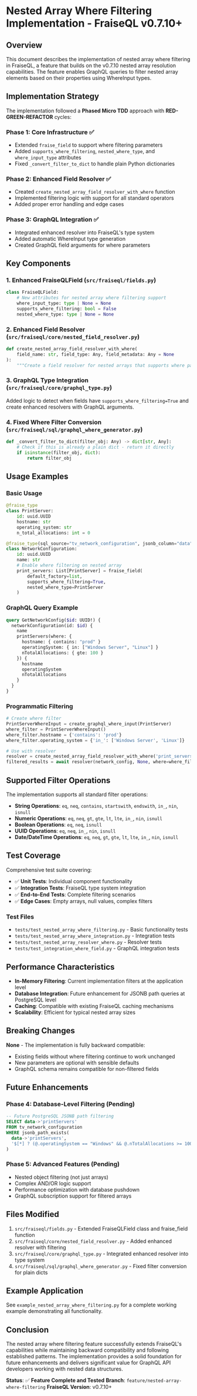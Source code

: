 # Nested Array Where Filtering Implementation - FraiseQL v0.7.10+

## Overview

This document describes the implementation of nested array where filtering in FraiseQL, a feature that builds on the v0.7.10 nested array resolution capabilities. The feature enables GraphQL queries to filter nested array elements based on their properties using WhereInput types.

## Implementation Strategy

The implementation followed a **Phased Micro TDD** approach with **RED-GREEN-REFACTOR** cycles:

### Phase 1: Core Infrastructure ✅
- Extended `fraise_field` to support where filtering parameters
- Added `supports_where_filtering`, `nested_where_type`, and `where_input_type` attributes
- Fixed `_convert_filter_to_dict` to handle plain Python dictionaries

### Phase 2: Enhanced Field Resolver ✅
- Created `create_nested_array_field_resolver_with_where` function
- Implemented filtering logic with support for all standard operators
- Added proper error handling and edge cases

### Phase 3: GraphQL Integration ✅
- Integrated enhanced resolver into FraiseQL's type system
- Added automatic WhereInput type generation
- Created GraphQL field arguments for where parameters

## Key Components

### 1. Enhanced FraiseQLField (`src/fraiseql/fields.py`)

```python
class FraiseQLField:
    # New attributes for nested array where filtering support
    where_input_type: type | None = None
    supports_where_filtering: bool = False
    nested_where_type: type | None = None
```

### 2. Enhanced Field Resolver (`src/fraiseql/core/nested_field_resolver.py`)

```python
def create_nested_array_field_resolver_with_where(
    field_name: str, field_type: Any, field_metadata: Any = None
):
    """Create a field resolver for nested arrays that supports where parameter filtering."""
```

### 3. GraphQL Type Integration (`src/fraiseql/core/graphql_type.py`)

Added logic to detect when fields have `supports_where_filtering=True` and create enhanced resolvers with GraphQL arguments.

### 4. Fixed Where Filter Conversion (`src/fraiseql/sql/graphql_where_generator.py`)

```python
def _convert_filter_to_dict(filter_obj: Any) -> dict[str, Any]:
    # Check if this is already a plain dict - return it directly
    if isinstance(filter_obj, dict):
        return filter_obj
```

## Usage Examples

### Basic Usage

```python
@fraise_type
class PrintServer:
    id: uuid.UUID
    hostname: str
    operating_system: str
    n_total_allocations: int = 0

@fraise_type(sql_source="tv_network_configuration", jsonb_column="data")
class NetworkConfiguration:
    id: uuid.UUID
    name: str
    # Enable where filtering on nested array
    print_servers: List[PrintServer] = fraise_field(
        default_factory=list,
        supports_where_filtering=True,
        nested_where_type=PrintServer
    )
```

### GraphQL Query Example

```graphql
query GetNetworkConfig($id: UUID!) {
  networkConfiguration(id: $id) {
    name
    printServers(where: {
      hostname: { contains: "prod" }
      operatingSystem: { in: ["Windows Server", "Linux"] }
      nTotalAllocations: { gte: 100 }
    }) {
      hostname
      operatingSystem
      nTotalAllocations
    }
  }
}
```

### Programmatic Filtering

```python
# Create where filter
PrintServerWhereInput = create_graphql_where_input(PrintServer)
where_filter = PrintServerWhereInput()
where_filter.hostname = {'contains': 'prod'}
where_filter.operating_system = {'in_': ['Windows Server', 'Linux']}

# Use with resolver
resolver = create_nested_array_field_resolver_with_where('print_servers', List[PrintServer])
filtered_results = await resolver(network_config, None, where=where_filter)
```

## Supported Filter Operations

The implementation supports all standard filter operations:

- **String Operations**: `eq`, `neq`, `contains`, `startswith`, `endswith`, `in_`, `nin`, `isnull`
- **Numeric Operations**: `eq`, `neq`, `gt`, `gte`, `lt`, `lte`, `in_`, `nin`, `isnull`
- **Boolean Operations**: `eq`, `neq`, `isnull`
- **UUID Operations**: `eq`, `neq`, `in_`, `nin`, `isnull`
- **Date/DateTime Operations**: `eq`, `neq`, `gt`, `gte`, `lt`, `lte`, `in_`, `nin`, `isnull`

## Test Coverage

Comprehensive test suite covering:

- ✅ **Unit Tests**: Individual component functionality
- ✅ **Integration Tests**: FraiseQL type system integration
- ✅ **End-to-End Tests**: Complete filtering scenarios
- ✅ **Edge Cases**: Empty arrays, null values, complex filters

### Test Files
- `tests/test_nested_array_where_filtering.py` - Basic functionality tests
- `tests/test_nested_array_where_integration.py` - Integration tests
- `tests/test_nested_array_resolver_where.py` - Resolver tests
- `tests/test_integration_where_field.py` - GraphQL integration tests

## Performance Characteristics

- **In-Memory Filtering**: Current implementation filters at the application level
- **Database Integration**: Future enhancement for JSONB path queries at PostgreSQL level
- **Caching**: Compatible with existing FraiseQL caching mechanisms
- **Scalability**: Efficient for typical nested array sizes

## Breaking Changes

**None** - The implementation is fully backward compatible:
- Existing fields without where filtering continue to work unchanged
- New parameters are optional with sensible defaults
- GraphQL schema remains compatible for non-filtered fields

## Future Enhancements

### Phase 4: Database-Level Filtering (Pending)
```sql
-- Future PostgreSQL JSONB path filtering
SELECT data->'printServers'
FROM tv_network_configuration
WHERE jsonb_path_exists(
  data->'printServers',
  '$[*] ? (@.operatingSystem == "Windows" && @.nTotalAllocations >= 100)'
)
```

### Phase 5: Advanced Features (Pending)
- Nested object filtering (not just arrays)
- Complex AND/OR logic support
- Performance optimization with database pushdown
- GraphQL subscription support for filtered arrays

## Files Modified

1. `src/fraiseql/fields.py` - Extended FraiseQLField class and fraise_field function
2. `src/fraiseql/core/nested_field_resolver.py` - Added enhanced resolver with filtering
3. `src/fraiseql/core/graphql_type.py` - Integrated enhanced resolver into type system
4. `src/fraiseql/sql/graphql_where_generator.py` - Fixed filter conversion for plain dicts

## Example Application

See `example_nested_array_where_filtering.py` for a complete working example demonstrating all functionality.

## Conclusion

The nested array where filtering feature successfully extends FraiseQL's capabilities while maintaining backward compatibility and following established patterns. The implementation provides a solid foundation for future enhancements and delivers significant value for GraphQL API developers working with nested data structures.

**Status**: ✅ **Feature Complete and Tested**
**Branch**: `feature/nested-array-where-filtering`
**FraiseQL Version**: v0.7.10+
